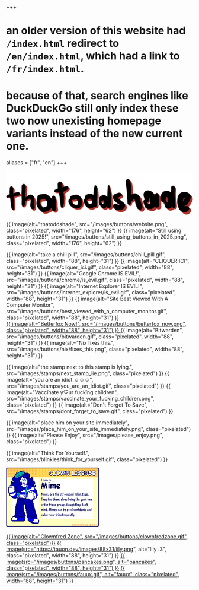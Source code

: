 +++
# an older version of this website had `/index.html` redirect to `/en/index.html`, which had a link to `/fr/index.html`.
# because of that, search engines like DuckDuckGo still only index these two now unexisting homepage variants instead of the new current one.
aliases = ["fr", "en"]
+++

<img src="/images/logo.gif" alt="„thatoddshade“ uglily written by me" class="invert">

{{ image(alt="thatoddshade", src="/images/buttons/website.png", class="pixelated", width="176", height="62") }}
{{ image(alt="Still using buttons in 2025!", src="/images/buttons/still_using_buttons_in_2025.png", class="pixelated", width="176", height="62") }}

{{ image(alt="take a chill pill", src="/images/buttons/chill_pill.gif", class="pixelated", width="88", height="31") }}
{{ image(alt="CLIQUER ICI", src="/images/buttons/cliquer_ici.gif", class="pixelated", width="88", height="31") }}
{{ image(alt="Google Chrome IS EVIL!", src="/images/buttons/chrome/is_evil.gif", class="pixelated", width="88", height="31") }}
{{ image(alt="Internet Explorer IS EVIL!", src="/images/buttons/internet_explorer/is_evil.gif", class="pixelated", width="88", height="31") }}
{{ image(alt="Site Best Viewed With A Computer Monitor", src="/images/buttons/best_viewed_with_a_computer_monitor.gif", class="pixelated", width="88", height="31") }} \
<a href="https://github.com/yokoffing/BetterFox">
	{{ image(alt="Betterfox Now!", src="/images/buttons/betterfox_now.png", class="pixelated", width="88", height="31") }}
</a>
{{ image(alt="Bitwarden", src="/images/buttons/bitwarden.gif", class="pixelated", width="88", height="31") }}
{{ image(alt="Nix fixes this.", src="/images/buttons/nix/fixes_this.png", class="pixelated", width="88", height="31") }}

{{ image(alt="the stamp next to this stamp is lying.", src="/images/stamps/next_stamp_lie.png", class="pixelated") }}
{{ image(alt="you are an idiot ☺☺☺", src="/images/stamps/you_are_an_idiot.gif", class="pixelated") }}
{{ image(alt="Vaccǐnate y♡ur fuckǐng chǐldren", src="/images/stamps/vaccinate_your_fucking_children.png", class="pixelated") }}
{{ image(alt="Don't Forget To Save", src="/images/stamps/dont_forget_to_save.gif", class="pixelated") }}

{{ image(alt="place him on your site immediately", src="/images/place_him_on_your_site_immediately.png", class="pixelated") }}
{{ image(alt="Please Enjoy", src="/images/please_enjoy.png", class="pixelated") }}

{{ image(alt="Think For Yourself.", src="/images/blinkies/think_for_yourself.gif", class="pixelated") }}

<a href="https://clownfred.zone/clownquiz"><img src="/images/clown_license.png" alt="I am a mime. click here to take the clown quiz." class="pixelated" /></a>

<a href="https://clownfred.zone/">{{ image(alt="Clownfred Zone", src="/images/buttons/clownfredzone.gif", class="pixelated")}}</a>
<a href="https://tauon.dev/">{{ image(src="https://tauon.dev/images/88x31/lily.png", alt="lily :3", class="pixelated", width="88", height="31") }}</a>
<a href="https://pancakes.gay/">{{ image(src="/images/buttons/pancakes.png", alt="pancakes", class="pixelated", width="88", height="31") }}</a>
<a href="https://fauux.neocities.org/">{{ image(src="/images/buttons/fauux.gif", alt="fauux", class="pixelated", width="88", height="31") }}</a>
